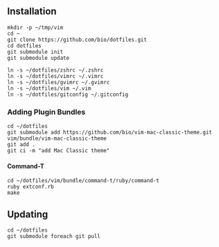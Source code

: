 ## Installation

    mkdir -p ~/tmp/vim
    cd ~
    git clone https://github.com/bio/dotfiles.git
    cd dotfiles
    git submodule init
    git submodule update

    ln -s ~/dotfiles/zshrc ~/.zshrc
    ln -s ~/dotfiles/vimrc ~/.vimrc
    ln -s ~/dotfiles/gvimrc ~/.gvimrc
    ln -s ~/dotfiles/vim ~/.vim
    ln -s ~/dotfiles/gitconfig ~/.gitconfig

### Adding Plugin Bundles

    cd ~/dotfiles
    git submodule add https://github.com/bio/vim-mac-classic-theme.git vim/bundle/vim-mac-classic-theme
    git add .
    git ci -m "add Mac Classic theme"

#### Command-T

    cd ~/dotfiles/vim/bundle/command-t/ruby/command-t
    ruby extconf.rb
    make

## Updating

    cd ~/dotfiles
    git submodule foreach git pull

